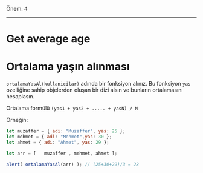 Önem: 4

---

# Get average age
# Ortalama yaşın alınması

`ortalamaYasAl(kullanicilar)` adında bir fonksiyon alınız. Bu fonksiyon `yas` ozelliğine sahip objelerden oluşan bir dizi alsın ve bunların ortalamasını hesaplasın.

Ortalama formülü `(yas1 + yas2 + ..... + yasN) / N`

Örneğin:

```js no-beautify
let muzaffer = { adi: "Muzaffer", yas: 25 };
let mehmet = { adi: "Mehmet",yas: 30 };
let ahmet = { adi: "Ahmet", yas: 29 };

let arr = [   muzaffer , mehmet, ahmet ];

alert( ortalamaYasAl(arr) ); // (25+30+29)/3 = 28
```

